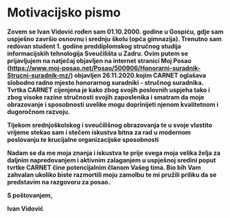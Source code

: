 <h1>Motivacijsko pismo</h1>

**Zovem se Ivan Vidović rođen sam 01.10.2000. godine u Gospiću, gdje sam uspješno završio osnovnu i srednju školu (opća gimnazija). Trenutno sam redovan student 1. godine preddiplomskog stručnog studija informacijskih tehnologija Sveučilišta u Zadru. Ovim putem se prijavljujem na natječaj objavljen na internet stranici Moj Posao (https://www.moj-posao.net/Posao/500906/Honorarni-suradnik-Strucni-suradnik-mz/) objavljen 26.11.2020.kojim CARNET oglašava slobodno radno mjesto honorarnog suradniki - stručnog suradnika. Tvrtka CARNET cijenjena je kako zbog svojih poslovnih uspjeha tako i zbog visoke razine stručnosti svojih zaposlenika i smatram da moje obrazovanje i sposobnosti uvelike mogu doprinijeti njenom kvalitetnom i dugoročnom razvoju.**

**Tijekom srednjoškolskog i sveučilišnog obrazovanja  te u svoje vlastito vrijeme stekao sam i stečem iskustva bitna za rad u modernom poslovanju te krucijalne organizacijske sposobnosti**

**Nadam se da me moja znanja i iskustva te prije svega moja velika želja za daljnim napredovanjem i aktivnim zalaganjem u uspješnoj sredini poput tvrtke CARNET čine potencijalnim članom Vašeg tima. Bio bih Vam zahvalan ukoliko biste razmortili moju zamolbu te mi pružili priliku da se predstavim na razgovoru za posao.**

**S poštovanjem,**

**Ivan Vidović**
